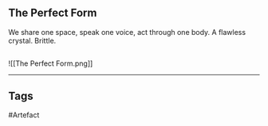 ## The Perfect Form
We share one space,
speak one voice,
act through one body.
A flawless crystal.
Brittle.
## 
![[The Perfect Form.png]]

---
## Tags
#Artefact